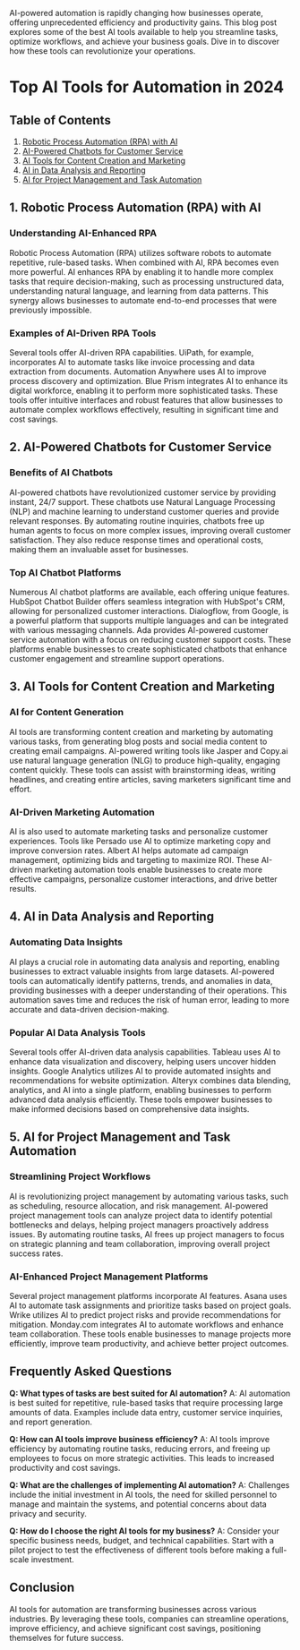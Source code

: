  AI-powered automation is rapidly changing how businesses operate, offering unprecedented efficiency and productivity gains. This blog post explores some of the best AI tools available to help you streamline tasks, optimize workflows, and achieve your business goals. Dive in to discover how these tools can revolutionize your operations.

# Top AI Tools for Automation in 2024

## Table of Contents
1. [Robotic Process Automation (RPA) with AI](#robotic-process-automation-rpa-with-ai)
2. [AI-Powered Chatbots for Customer Service](#ai-powered-chatbots-for-customer-service)
3. [AI Tools for Content Creation and Marketing](#ai-tools-for-content-creation-and-marketing)
4. [AI in Data Analysis and Reporting](#ai-in-data-analysis-and-reporting)
5. [AI for Project Management and Task Automation](#ai-for-project-management-and-task-automation)

## 1. Robotic Process Automation (RPA) with AI

### Understanding AI-Enhanced RPA
Robotic Process Automation (RPA) utilizes software robots to automate repetitive, rule-based tasks. When combined with AI, RPA becomes even more powerful. AI enhances RPA by enabling it to handle more complex tasks that require decision-making, such as processing unstructured data, understanding natural language, and learning from data patterns. This synergy allows businesses to automate end-to-end processes that were previously impossible.

### Examples of AI-Driven RPA Tools
Several tools offer AI-driven RPA capabilities. UiPath, for example, incorporates AI to automate tasks like invoice processing and data extraction from documents. Automation Anywhere uses AI to improve process discovery and optimization. Blue Prism integrates AI to enhance its digital workforce, enabling it to perform more sophisticated tasks. These tools offer intuitive interfaces and robust features that allow businesses to automate complex workflows effectively, resulting in significant time and cost savings.

## 2. AI-Powered Chatbots for Customer Service

### Benefits of AI Chatbots
AI-powered chatbots have revolutionized customer service by providing instant, 24/7 support. These chatbots use Natural Language Processing (NLP) and machine learning to understand customer queries and provide relevant responses. By automating routine inquiries, chatbots free up human agents to focus on more complex issues, improving overall customer satisfaction. They also reduce response times and operational costs, making them an invaluable asset for businesses.

### Top AI Chatbot Platforms
Numerous AI chatbot platforms are available, each offering unique features. HubSpot Chatbot Builder offers seamless integration with HubSpot's CRM, allowing for personalized customer interactions. Dialogflow, from Google, is a powerful platform that supports multiple languages and can be integrated with various messaging channels. Ada provides AI-powered customer service automation with a focus on reducing customer support costs. These platforms enable businesses to create sophisticated chatbots that enhance customer engagement and streamline support operations.

## 3. AI Tools for Content Creation and Marketing

### AI for Content Generation
AI tools are transforming content creation and marketing by automating various tasks, from generating blog posts and social media content to creating email campaigns. AI-powered writing tools like Jasper and Copy.ai use natural language generation (NLG) to produce high-quality, engaging content quickly. These tools can assist with brainstorming ideas, writing headlines, and creating entire articles, saving marketers significant time and effort.

### AI-Driven Marketing Automation
AI is also used to automate marketing tasks and personalize customer experiences. Tools like Persado use AI to optimize marketing copy and improve conversion rates. Albert AI helps automate ad campaign management, optimizing bids and targeting to maximize ROI. These AI-driven marketing automation tools enable businesses to create more effective campaigns, personalize customer interactions, and drive better results.

## 4. AI in Data Analysis and Reporting

### Automating Data Insights
AI plays a crucial role in automating data analysis and reporting, enabling businesses to extract valuable insights from large datasets. AI-powered tools can automatically identify patterns, trends, and anomalies in data, providing businesses with a deeper understanding of their operations. This automation saves time and reduces the risk of human error, leading to more accurate and data-driven decision-making.

### Popular AI Data Analysis Tools
Several tools offer AI-driven data analysis capabilities. Tableau uses AI to enhance data visualization and discovery, helping users uncover hidden insights. Google Analytics utilizes AI to provide automated insights and recommendations for website optimization. Alteryx combines data blending, analytics, and AI into a single platform, enabling businesses to perform advanced data analysis efficiently. These tools empower businesses to make informed decisions based on comprehensive data insights.

## 5. AI for Project Management and Task Automation

### Streamlining Project Workflows
AI is revolutionizing project management by automating various tasks, such as scheduling, resource allocation, and risk management. AI-powered project management tools can analyze project data to identify potential bottlenecks and delays, helping project managers proactively address issues. By automating routine tasks, AI frees up project managers to focus on strategic planning and team collaboration, improving overall project success rates.

### AI-Enhanced Project Management Platforms
Several project management platforms incorporate AI features. Asana uses AI to automate task assignments and prioritize tasks based on project goals. Wrike utilizes AI to predict project risks and provide recommendations for mitigation. Monday.com integrates AI to automate workflows and enhance team collaboration. These tools enable businesses to manage projects more efficiently, improve team productivity, and achieve better project outcomes.

## Frequently Asked Questions

**Q: What types of tasks are best suited for AI automation?**
A: AI automation is best suited for repetitive, rule-based tasks that require processing large amounts of data. Examples include data entry, customer service inquiries, and report generation.

**Q: How can AI tools improve business efficiency?**
A: AI tools improve efficiency by automating routine tasks, reducing errors, and freeing up employees to focus on more strategic activities. This leads to increased productivity and cost savings.

**Q: What are the challenges of implementing AI automation?**
A: Challenges include the initial investment in AI tools, the need for skilled personnel to manage and maintain the systems, and potential concerns about data privacy and security.

**Q: How do I choose the right AI tools for my business?**
A: Consider your specific business needs, budget, and technical capabilities. Start with a pilot project to test the effectiveness of different tools before making a full-scale investment.

## Conclusion
AI tools for automation are transforming businesses across various industries. By leveraging these tools, companies can streamline operations, improve efficiency, and achieve significant cost savings, positioning themselves for future success.


